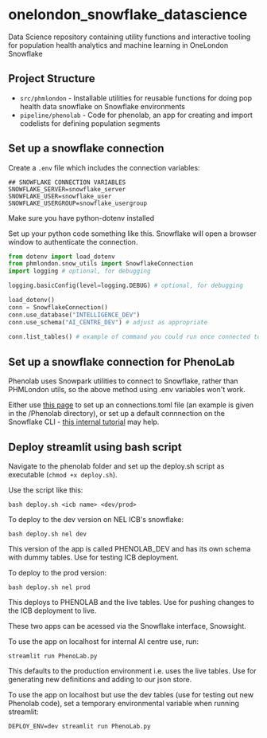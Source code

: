 # onelondon_snowflake_datascience
Data Science repository containing utility functions and interactive tooling for population health analytics and machine learning in OneLondon Snowflake

## Project Structure

- `src/phmlondon` - Installable utilities for reusable functions for doing pop health data snowflake on Snowflake environments
- `pipeline/phenolab` - Code for phenolab, an app for creating and import codelists for defining population segments

## Set up a snowflake connection
Create a `.env` file which includes the connection variables:

~~~
## SNOWFLAKE CONNECTION VARIABLES
SNOWFLAKE_SERVER=snowflake_server
SNOWFLAKE_USER=snowflake_user
SNOWFLAKE_USERGROUP=snowflake_usergroup
~~~

Make sure you have python-dotenv installed

Set up your python code something like this. Snowflake will open a browser window to authenticate the connection.

~~~python
from dotenv import load_dotenv
from phmlondon.snow_utils import SnowflakeConnection
import logging # optional, for debugging

logging.basicConfig(level=logging.DEBUG) # optional, for debugging

load_dotenv()
conn = SnowflakeConnection()
conn.use_database("INTELLIGENCE_DEV")
conn.use_schema("AI_CENTRE_DEV") # adjust as appropriate
    
conn.list_tables() # example of command you could run once connected to the database.
~~~~

## Set up a snowflake connection for PhenoLab

Phenolab uses Snowpark utilities to connect to Snowflake, rather than PHMLondon utils, so the above method using .env
variables won't work.

Either use [this page](https://docs.snowflake.com/en/developer-guide/snowpark/python/creating-session) to set up an
connections.toml file (an example is given in the /Phenolab directory), or set up a default connnection on the Snowflake
CLI - 
[this internal tutorial](https://github.com/londonaicentre/sde_aic_internal_docs/blob/main/infra/snowflake_cli_setup.md)
may help.

## Deploy streamlit using bash script

Navigate to the phenolab folder and set up the deploy.sh script as executable (`chmod +x deploy.sh`).

Use the script like this:
```
bash deploy.sh <icb name> <dev/prod>
```

To deploy to the dev version on NEL ICB's snowflake:
```
bash deploy.sh nel dev
```
This version of the app is called PHENOLAB_DEV and has its own schema with dummy tables. Use for testing ICB deployment.


To deploy to the prod version:
```
bash deploy.sh nel prod
```
This deploys to PHENOLAB and the live tables. Use for pushing changes to the ICB deployment to live.

These two apps can be acessed via the Snowflake interface, Snowsight.


To use the app on localhost for internal AI centre use, run:
```
streamlit run PhenoLab.py
```
This defaults to the production environment i.e. uses the live tables. Use for generating new definitions and adding to 
our json store.


To use the app on localhost but use the dev tables (use for testing out new Phenolab code), set a temporary
environmental variable when running streamlit:
```
DEPLOY_ENV=dev streamlit run PhenoLab.py
```